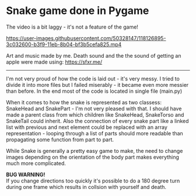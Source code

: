 # Snake game done in Pygame

The video is a bit laggy - it's not a feature of the game!

https://user-images.githubusercontent.com/50328147/118126895-3c032600-b3f9-11eb-8b04-bf3b5cefa825.mp4

Art and music made by me.
Death sound and the the sound of getting an apple were made using: https://sfxr.me/

----------

I'm not very proud of how the code is laid out - it's very messy. I tried to divide it into more files but I failed miserably - it became even more messier than before. In the end most of the code is located in single file (main.py)  

When it comes to how the snake is represented as two classess: SnakeHead and SnakePart - I'm not very pleased with that. I should have made a parent class from which children like SnakeHead, SnakeTorso and SnakeTail could inherit. Also the connection of every snake part like a linked list with previous and next element could be replaced with an array representation - looping through a list of parts should more readable than propagating some function from part to part.

While Snake is generally a pretty easy game to make, the need to change images depending on the orientation of the body part makes everything much more complicated. 

  
**BUG WARNING!**  
If you change directions too quickly it's possible to do a 180 degree turn during one frame which results in collsion with yourself and death.
